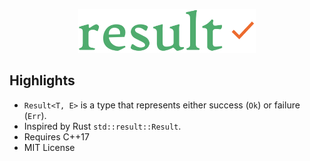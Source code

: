 <p align="center">
  <img height="70" src="img/logo.png"/>  
</p>

## Highlights
* `Result<T, E>` is a type that represents either success (`Ok`) or failure (`Err`).
* Inspired by Rust `std::result::Result`.
* Requires C++17
* MIT License
